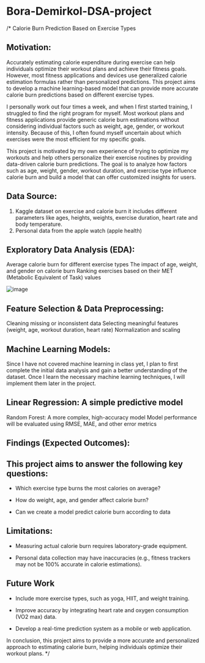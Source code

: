 # Bora-Demirkol-DSA-project

/* Calorie Burn Prediction Based on Exercise Types

## Motivation: 

Accurately estimating calorie expenditure during exercise can help individuals optimize their workout plans and achieve their fitness goals. However, most fitness applications and devices use generalized calorie estimation formulas rather than personalized predictions. This project aims to develop a machine learning-based model that can provide more accurate calorie burn predictions based on different exercise types.

I personally work out four times a week, and when I first started training, I struggled to find the right program for myself. Most workout plans and fitness applications provide generic calorie burn estimations without considering individual factors such as weight, age, gender, or workout intensity. Because of this, I often found myself uncertain about which exercises were the most efficient for my specific goals.

This project is motivated by my own experience of trying to optimize my workouts and help others personalize their exercise routines by providing data-driven calorie burn predictions. The goal is to analyze how factors such as age, weight, gender, workout duration, and exercise type influence calorie burn and build a model that can offer customized insights for users.
## Data Source:

1. Kaggle dataset on exercise and calorie burn it includes different parameters like ages, heights, weights, exercise duration, heart rate and body temperature.
2. Personal data from the apple watch (apple health)

## Exploratory Data Analysis (EDA):

Average calorie burn for different exercise types
The impact of age, weight, and gender on calorie burn
Ranking exercises based on their MET (Metabolic Equivalent of Task) values

![image](https://github.com/user-attachments/assets/d2a4bce6-0148-4104-9108-77d0e3344ea0)

## Feature Selection & Data Preprocessing:

Cleaning missing or inconsistent data
Selecting meaningful features (weight, age, workout duration, heart rate)
Normalization and scaling
## Machine Learning Models:

Since I have not covered machine learning in class yet, I plan to first complete the initial data analysis and gain a better understanding of the dataset. 
Once I learn the necessary machine learning techniques, I will implement them later in the project.

## Linear Regression: A simple predictive model
Random Forest: A more complex, high-accuracy model
Model performance will be evaluated using RMSE, MAE, and other error metrics

## Findings (Expected Outcomes):

## This project aims to answer the following key questions:

- Which exercise type burns the most calories on average?
  
- How do weight, age, and gender affect calorie burn?

- Can we create a model predict calorie burn according to data
  
## Limitations:

- Measuring actual calorie burn requires laboratory-grade equipment.
  
- Personal data collection may have inaccuracies (e.g., fitness trackers may not be 100% accurate in calorie estimations).

## Future Work

- Include more exercise types, such as yoga, HIIT, and weight training.
  
- Improve accuracy by integrating heart rate and oxygen consumption (VO2 max) data.
  
- Develop a real-time prediction system as a mobile or web application.

In conclusion, this project aims to provide a more accurate and personalized approach to estimating calorie burn, helping individuals optimize their workout plans. */
